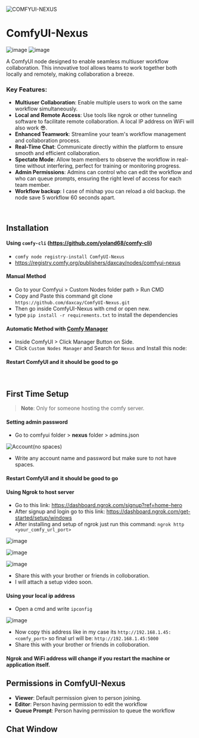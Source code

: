 ![COMFYUI-NEXUS](https://github.com/user-attachments/assets/93fc7c46-a0b6-417a-a6a2-89ff81430079)

# ComfyUI-Nexus

![image](https://img.shields.io/badge/version-1.0.1-green) ![image](https://img.shields.io/badge/last_update-Aug_2024-green)

A ComfyUI node designed to enable seamless multiuser workflow collaboration. This innovative tool allows teams to work together both locally and remotely, making collaboration a breeze.

### Key Features:

  - **Multiuser Collaboration**: Enable multiple users to work on the same workflow simultaneously.
  - **Local and Remote Access**: Use tools like ngrok or other tunneling software to facilitate remote collaboration. A local IP address on WiFi will also work 😎.
  - **Enhanced Teamwork**: Streamline your team's workflow management and collaboration process.
  - **Real-Time Chat**: Communicate directly within the platform to ensure smooth and efficient collaboration.
  - **Spectate Mode**: Allow team members to observe the workflow in real-time without interfering, perfect for training or monitoring progress.
  - **Admin Permissions**: Admins can control who can edit the workflow and who can queue prompts, ensuring the right level of access for each team member.
  - **Workflow backup**: I case of mishap you can reload a old backup. the node save 5 workflow 60 seconds apart.
<br>

## Installation

#### Using `comfy-cli` (https://github.com/yoland68/comfy-cli)
  - `comfy node registry-install ComfyUI-Nexus`
  - https://registry.comfy.org/publishers/daxcay/nodes/comfyui-nexus
  
#### Manual Method
  - Go to your Comfyui > Custom Nodes folder path > Run CMD
  - Copy and Paste this command git clone ```https://github.com/daxcay/ComfyUI-Nexus.git```
  - Then go inside ComfyUI-Nexus with cmd or open new.
  - type ```pip install -r requirements.txt``` to install the dependencies

#### Automatic Method with [Comfy Manager](https://github.com/ltdrdata/ComfyUI-Manager)
  - Inside ComfyUI > Click Manager Button on Side.
  - Click `Custom Nodes Manager` and  Search for `Nexus` and Install this node:    

#### Restart ComfyUI and it should be good to go

<br>

## First Time Setup

> **Note**: Only for someone hosting the comfy server.

#### Setting admin password
  - Go to comfyui folder > **nexus** folder > admins.json
    
![Account(no spaces)](https://github.com/user-attachments/assets/0159397d-bf1e-436e-a822-b02ca4dec3b1)  

  - Write any account name and password but make sure to not have spaces.

#### Restart ComfyUI and it should be good to go

#### Using Ngrok to host server
  - Go to this link: https://dashboard.ngrok.com/signup?ref=home-hero
  - After signup and login go to this link: https://dashboard.ngrok.com/get-started/setup/windows
  - After installing and setup of ngrok just run this command: `ngrok http <your_comfy_url_port>`

![image](https://github.com/user-attachments/assets/c3b33d6c-5be5-4200-b9e3-df433b420e34)

![image](https://github.com/user-attachments/assets/66f9b4a4-1d63-4756-8d57-64420fdc151a)

![image](https://github.com/user-attachments/assets/075613e2-d3f0-4a9d-b844-dc06f3c4adf3)

  - Share this with your brother or friends in colloboration.
  - I will attach a setup video soon.

#### Using your local ip address

  - Open a cmd and write `ipconfig`

![image](https://github.com/user-attachments/assets/043f2d9b-eccd-46cb-a333-ec483222b6d4)

  - Now copy this address like in my case its `http://192.168.1.45:<comfy_port>` so final url will be: `http://192.168.1.45:5000` 
  - Share this with your brother or friends in colloboration.

#### Ngrok and WiFi address will change if you restart the machine or application itself. 

## Permissions in ComfyUI-Nexus

  - **Viewer**: Default permission given to person joining.
  - **Editor**: Person having permission to edit the workflow
  - **Queue Prompt**: Person having permission to queue the workflow

## Chat Window




